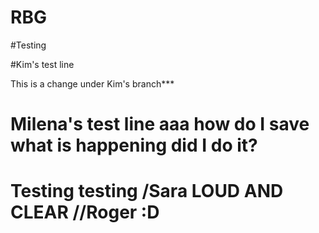 # RBG

#Testing

#Kim's test line

This is a change under Kim's branch***

# Milena's test line aaa how do I save what is happening did I do it?

# Testing testing /Sara LOUD AND CLEAR //Roger :D
